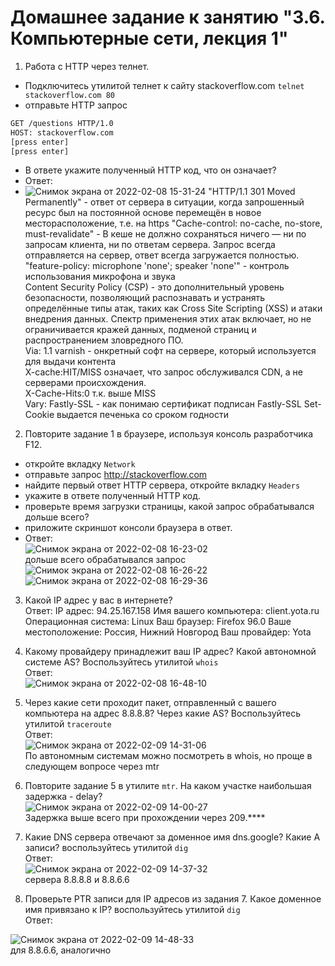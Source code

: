 # Домашнее задание к занятию "3.6. Компьютерные сети, лекция 1"

1. Работа c HTTP через телнет.
- Подключитесь утилитой телнет к сайту stackoverflow.com
`telnet stackoverflow.com 80`
- отправьте HTTP запрос
```bash
GET /questions HTTP/1.0
HOST: stackoverflow.com
[press enter]
[press enter]
```
- В ответе укажите полученный HTTP код, что он означает?  
- Ответ:  
- ![Снимок экрана от 2022-02-08 15-31-24](https://user-images.githubusercontent.com/26147777/152988292-6c74d65d-c4e7-4738-a657-d884c2c70fde.png)
"HTTP/1.1 301 Moved Permanently" - ответ от сервера в ситуации, когда запрошенный ресурс был на постоянной основе перемещён в новое месторасположение, т.е. на https
"Cache-control: no-cache, no-store, must-revalidate" - В кеше не должно сохраняться ничего — ни по запросам клиента, ни по ответам сервера. Запрос всегда отправляется на сервер, ответ всегда загружается полностью.  
"feature-policy: microphone 'none'; speaker 'none'" - контроль использования микрофона и звука  
Content Security Policy (CSP) - это дополнительный уровень безопасности, позволяющий распознавать и устранять определённые типы атак, таких как Cross Site Scripting (XSS) и атаки внедрения данных. Спектр применения этих атак включает, но не ограничивается кражей данных, подменой страниц и распространением зловредного ПО.  
Via: 1.1 varnish - онкретный софт на сервере, который используется для выдачи контента  
X-cache:HIT/MISS означает, что запрос обслуживался CDN, а не серверами происхождения.  
X-Cache-Hits:0 т.к. выше MISS  
Vary: Fastly-SSL - как понимаю сертификат подписан Fastly-SSL
Set-Cookie выдается печенька со сроком годности  

2. Повторите задание 1 в браузере, используя консоль разработчика F12.
- откройте вкладку `Network`
- отправьте запрос http://stackoverflow.com
- найдите первый ответ HTTP сервера, откройте вкладку `Headers`
- укажите в ответе полученный HTTP код.
- проверьте время загрузки страницы, какой запрос обрабатывался дольше всего?
- приложите скриншот консоли браузера в ответ.  
- Ответ:  
![Снимок экрана от 2022-02-08 16-23-02](https://user-images.githubusercontent.com/26147777/152995739-96aecbca-e900-496f-a15b-7d20b120c82c.png)  
дольше всего обрабатывался запрос  
![Снимок экрана от 2022-02-08 16-26-22](https://user-images.githubusercontent.com/26147777/152996398-5bc9c6a5-9ed4-4248-9e21-fe7dffefd1a4.png)  
![Снимок экрана от 2022-02-08 16-29-36](https://user-images.githubusercontent.com/26147777/152997144-ac687ff6-6545-40f7-a0d5-d7803df8f549.png)  

3. Какой IP адрес у вас в интернете?  
Ответ: IP адрес: 94.25.167.158
Имя вашего компьютера: client.yota.ru
Операционная система: Linux
Ваш браузер: Firefox 96.0
Ваше местоположение: Россия, Нижний Новгород
Ваш провайдер: Yota  
4. Какому провайдеру принадлежит ваш IP адрес? Какой автономной системе AS? Воспользуйтесь утилитой `whois`  
Ответ:  
![Снимок экрана от 2022-02-08 16-48-10](https://user-images.githubusercontent.com/26147777/153000004-07f9480e-23aa-4ac5-9d44-1d1286e93307.png)  
5. Через какие сети проходит пакет, отправленный с вашего компьютера на адрес 8.8.8.8? Через какие AS? Воспользуйтесь утилитой `traceroute`  
Ответ:  
![Снимок экрана от 2022-02-09 14-31-06](https://user-images.githubusercontent.com/26147777/153191929-3be9effb-0dc0-47ca-b3bc-d0429b809897.png)  
По автономным системам можно посмотреть в whois, но проще в следующем вопросе через mtr  
6. Повторите задание 5 в утилите `mtr`. На каком участке наибольшая задержка - delay?  
![Снимок экрана от 2022-02-09 14-00-27](https://user-images.githubusercontent.com/26147777/153192123-74585d5c-ad36-4a1b-86e4-cad908a9ef69.png)  
Задержка выше всего при прохождении через 209.****  

7. Какие DNS сервера отвечают за доменное имя dns.google? Какие A записи? воспользуйтесь утилитой `dig`  
Ответ:  
![Снимок экрана от 2022-02-09 14-37-32](https://user-images.githubusercontent.com/26147777/153192548-9da9ec47-9f13-4167-b4dc-7ffbb8d2a004.png)  
сервера 8.8.8.8 и 8.8.6.6  
8. Проверьте PTR записи для IP адресов из задания 7. Какое доменное имя привязано к IP? воспользуйтесь утилитой `dig`  
Ответ:   

![Снимок экрана от 2022-02-09 14-48-33](https://user-images.githubusercontent.com/26147777/153195624-4f95d01a-3132-40e5-82a4-c5902a74c268.png)  
для 8.8.6.6, аналогично

